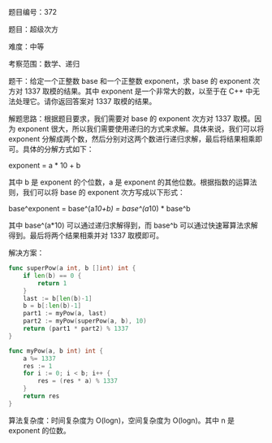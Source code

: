 题目编号：372

题目：超级次方

难度：中等

考察范围：数学、递归

题干：给定一个正整数 base 和一个正整数 exponent，求 base 的 exponent 次方对 1337 取模的结果。其中 exponent 是一个非常大的数，以至于在 C++ 中无法处理它。请你返回答案对 1337 取模的结果。

解题思路：根据题目要求，我们需要对 base 的 exponent 次方对 1337 取模。因为 exponent 很大，所以我们需要使用递归的方式来求解。具体来说，我们可以将 exponent 分解成两个数，然后分别对这两个数进行递归求解，最后将结果相乘即可。具体的分解方式如下：

exponent = a * 10 + b

其中 b 是 exponent 的个位数，a 是 exponent 的其他位数。根据指数的运算法则，我们可以将 base 的 exponent 次方写成以下形式：

base^exponent = base^(a*10+b) = base^(a*10) * base^b

其中 base^(a*10) 可以通过递归求解得到，而 base^b 可以通过快速幂算法求解得到。最后将两个结果相乘并对 1337 取模即可。

解决方案：

```go
func superPow(a int, b []int) int {
    if len(b) == 0 {
        return 1
    }
    last := b[len(b)-1]
    b = b[:len(b)-1]
    part1 := myPow(a, last)
    part2 := myPow(superPow(a, b), 10)
    return (part1 * part2) % 1337
}

func myPow(a, b int) int {
    a %= 1337
    res := 1
    for i := 0; i < b; i++ {
        res = (res * a) % 1337
    }
    return res
}
```

算法复杂度：时间复杂度为 O(logn)，空间复杂度为 O(logn)。其中 n 是 exponent 的位数。